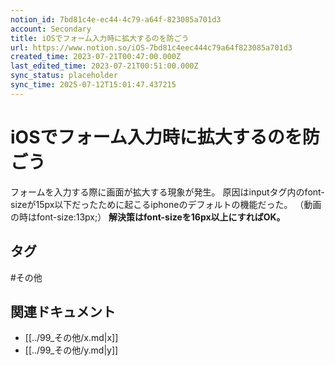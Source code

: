 ```yaml
---
notion_id: 7bd81c4e-ec44-4c79-a64f-823085a701d3
account: Secondary
title: iOSでフォーム入力時に拡大するのを防ごう
url: https://www.notion.so/iOS-7bd81c4eec444c79a64f823085a701d3
created_time: 2023-07-21T00:47:00.000Z
last_edited_time: 2023-07-21T00:51:00.000Z
sync_status: placeholder
sync_time: 2025-07-12T15:01:47.437215
---
```

# iOSでフォーム入力時に拡大するのを防ごう

フォームを入力する際に画面が拡大する現象が発生。
原因はinputタグ内のfont-sizeが15px以下だったために起こるiphoneのデフォルトの機能だった。
（動画の時はfont-size:13px;）
**解決策はfont-sizeを16px以上にすればOK。**

## タグ

#その他 

## 関連ドキュメント

- [[../99_その他/x.md|x]]
- [[../99_その他/y.md|y]]
